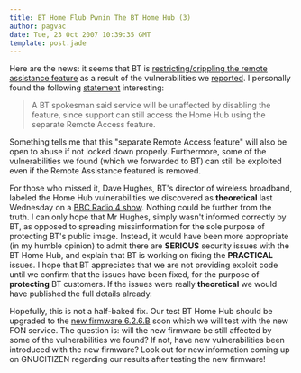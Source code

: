 ```yaml
---
title: BT Home Flub Pwnin The BT Home Hub (3)
author: pagvac
date: Tue, 23 Oct 2007 10:39:35 GMT
template: post.jade
---
```


Here are the news: it seems that BT is [restricting/crippling the remote assistance feature](http://bt.custhelp.com/cgi-bin/bt.cfg/php/enduser/cci/bt_adp.php?p_sid=B612fPOi&cat_lvl1=346&cat_lvl2=401&cat_lvl3=407&cat_lvl4=751&p_cv=4.751&p_cats=346,401,407,751&p_faqid=10492) as a result of the vulnerabilities we [reported](/blog/bt-home-flub-pwnin-the-bt-home-hub). I personally found the following [statement](http://www.theregister.co.uk/2007/10/22/home_hub_vuln_plugged/) interesting:

> A BT spokesman said service will be unaffected by disabling the feature, since support can still access the Home Hub using the separate Remote Access feature.

Something tells me that this "separate Remote Access feature" will also be open to abuse if not locked down properly. Furthermore, some of the vulnerabilities we found (which we forwarded to BT) can still be exploited even if the Remote Assistance featured is removed.

For those who missed it, Dave Hughes, BT's director of wireless broadband, labeled the Home Hub vulnerabilities we discovered as **theoretical** last Wednesday on a [BBC Radio 4 show](http://www.bbc.co.uk/radio/aod/radio4_aod.shtml?radio4/youandyours_wed). Nothing could be further from the truth. I can only hope that Mr Hughes, simply wasn't informed correctly by BT, as opposed to spreading missinformation for the sole purpose of protecting BT's public image. Instead, it would have been more appropriate (in my humble opinion) to admit there are **SERIOUS** security issues with the BT Home Hub, and explain that BT is working on fixing the **PRACTICAL** issues. I hope that BT appreciates that we are not providing exploit code until we confirm that the issues have been fixed, for the purpose of **protecting** BT customers. If the issues were really **theoretical** we would have published the full details already.

Hopefully, this is not a half-baked fix. Our test BT Home Hub should be upgraded to the [new firmware 6.2.6.B](http://bt.custhelp.com/cgi-bin/bt.cfg/php/enduser/cci/bt_adp.php?p_sid=cRR8WROi&cat_lvl1=346&cat_lvl2=401&cat_lvl3=407&cat_lvl4=751&p_cv=4.751&p_cats=346,401,407,751&p_faqid=9377) soon which we will test with the new FON service. The question is: will the new firmware be  still affected by some of the vulnerabilities we found? If not, have new vulnerabilities been introduced with the new firmware? Look out for new information coming up on GNUCITIZEN regarding our results after testing the new firmware!
